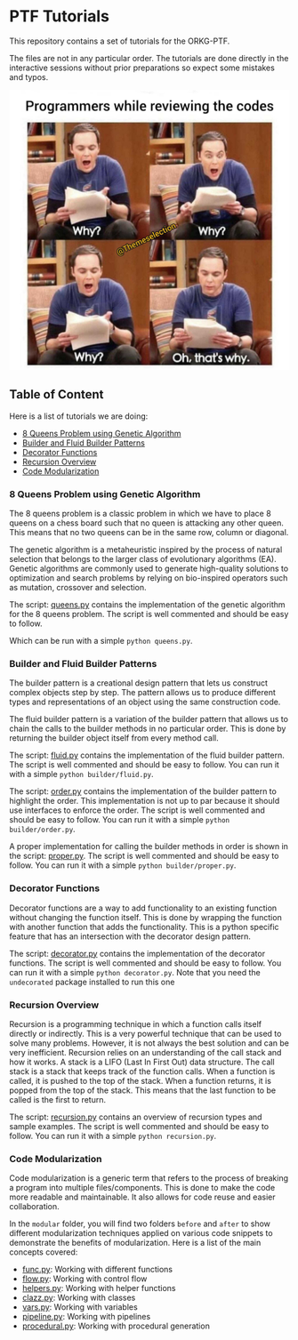 # PTF Tutorials

This repository contains a set of tutorials for the ORKG-PTF.

The files are not in any particular order. The tutorials are done directly in the interactive sessions without prior preparations so expect some mistakes and typos.

![meme](meme.png)

## Table of Content

Here is a list of tutorials we are doing:
- [8 Queens Problem using Genetic Algorithm](#8-queens-problem-using-genetic-algorithm)
- [Builder and Fluid Builder Patterns](#builder-and-fluid-builder-patterns)
- [Decorator Functions](#decorator-functions)
- [Recursion Overview](#recursion-overview)
- [Code Modularization](#code-modularization)


### 8 Queens Problem using Genetic Algorithm
The 8 queens problem is a classic problem in which we have to place 8 queens on a chess board such that no queen is attacking any other queen. This means that no two queens can be in the same row, column or diagonal.

The genetic algorithm is a metaheuristic inspired by the process of natural selection that belongs to the larger class of evolutionary algorithms (EA). Genetic algorithms are commonly used to generate high-quality solutions to optimization and search problems by relying on bio-inspired operators such as mutation, crossover and selection.

The script: [queens.py](queens.py) contains the implementation of the genetic algorithm for the 8 queens problem. The script is well commented and should be easy to follow.

Which can be run with a simple `python queens.py`.

### Builder and Fluid Builder Patterns
The builder pattern is a creational design pattern that lets us construct complex objects step by step. The pattern allows us to produce different types and representations of an object using the same construction code.

The fluid builder pattern is a variation of the builder pattern that allows us to chain the calls to the builder methods in no particular order. This is done by returning the builder object itself from every method call.

The script: [fluid.py](builder/fluid.py) contains the implementation of the fluid builder pattern. The script is well commented and should be easy to follow. You can run it with a simple `python builder/fluid.py`.

The script: [order.py](builder/order.py) contains the implementation of the builder pattern to highlight the order. This implementation is not up to par because it should use interfaces to enforce the order. The script is well commented and should be easy to follow. You can run it with a simple `python builder/order.py`.

A proper implementation for calling the builder methods in order is shown in the script: [proper.py](builder/proper.py). The script is well commented and should be easy to follow. You can run it with a simple `python builder/proper.py`.

### Decorator Functions
Decorator functions are a way to add functionality to an existing function without changing the function itself. This is done by wrapping the function with another function that adds the functionality.
This is a python specific feature that has an intersection with the decorator design pattern.

The script: [decorator.py](decorator.py) contains the implementation of the decorator functions. The script is well commented and should be easy to follow. You can run it with a simple `python decorator.py`.
Note that you need the `undecorated` package installed to run this one

### Recursion Overview
Recursion is a programming technique in which a function calls itself directly or indirectly. This is a very powerful technique that can be used to solve many problems. However, it is not always the best solution and can be very inefficient.
Recursion relies on an understanding of the call stack and how it works. A stack is a LIFO (Last In First Out) data structure. The call stack is a stack that keeps track of the function calls. When a function is called, it is pushed to the top of the stack. When a function returns, it is popped from the top of the stack. This means that the last function to be called is the first to return.

The script: [recursion.py](recursion.py) contains an overview of recursion types and sample examples. The script is well commented and should be easy to follow. You can run it with a simple `python recursion.py`.

### Code Modularization
Code modularization is a generic term that refers to the process of breaking a program into multiple files/components. This is done to make the code more readable and maintainable. It also allows for code reuse and easier collaboration.

In the `modular` folder, you will find two folders `before` and `after` to show different modularization techniques applied on various code snippets to demonstrate the benefits of modularization.
Here is a list of the main concepts covered:
- [func.py](modular/before/func.py): Working with different functions
- [flow.py](modular/before/flow.py): Working with control flow
- [helpers.py](modular/before/helper.py): Working with helper functions
- [clazz.py](modular/before/clazz.py): Working with classes
- [vars.py](modular/before/vars.py): Working with variables
- [pipeline.py](modular/before/pipeline.py): Working with pipelines
- [procedural.py](modular/before/procedural.py): Working with procedural generation
